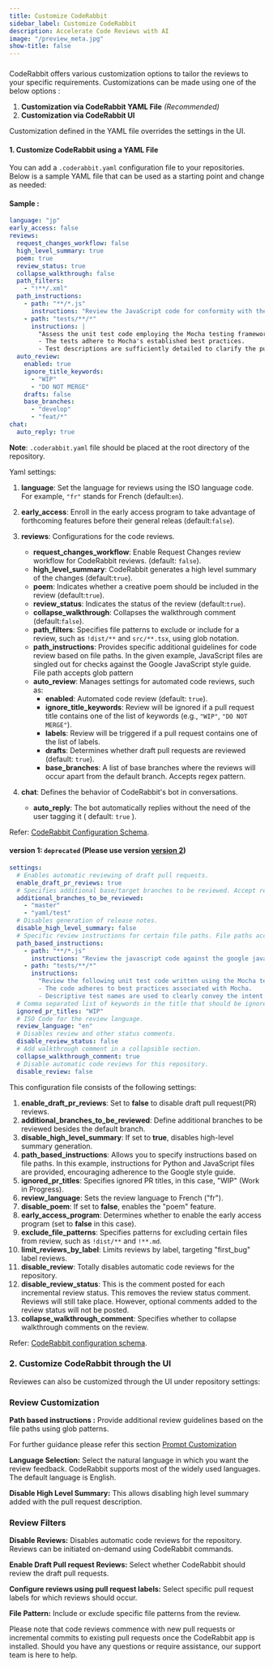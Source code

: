 ```yaml
---
title: Customize CodeRabbit
sidebar_label: Customize CodeRabbit
description: Accelerate Code Reviews with AI
image: "/preview_meta.jpg"
show-title: false
---
```


<head>
 <meta charSet="utf-8" />
  <meta name="title" content="CodeRabbit: AI-powered Code Reviews" />
  <meta name="description" content="Accelerate Code Reviews with AI" />

  <meta property="og:type" content="website" />
  <meta property="og:url" content="https://coderabbit.ai/" />
  <meta property="og:title" content="CodeRabbit: AI-powered Code Reviews" />
  <meta property="og:description" content="Accelerate Code Reviews with AI" />
  <meta property="og:image" content="/preview_meta.jpg" />

  <meta name="twitter:image" content="https://coderabbit.ai/preview_meta.jpg" />
  <meta name="twitter:card" content="summary_large_image" />
  <meta name="twitter:title" content="CodeRabbit: AI-powered Code Reviews" />
  <meta name="twitter:description" content="Accelerate Code Reviews with AI" />
</head>

### [](https://coderabbit.ai/docs/get-started#3-tailor-coderabbit-to-your-needs)

CodeRabbit offers various customization options to tailor the reviews to your specific requirements. Customizations can be 
made using one of the below options :

1. **Customization via CodeRabbit YAML File** _(Recommended)_
2. **Customization via CodeRabbit UI**

Customization defined in the YAML file overrides the settings in the UI.

#### 1. Customize CodeRabbit using a YAML File[](https://coderabbit.ai/docs/get-started/customize-coderabbit#1-customize-coderabbit-using-a-yaml-file)

You can add a `.coderabbit.yaml` configuration file to your repositories. 
Below is a sample YAML file that can be used as a starting point and change as needed:

#### Sample :

```yaml
language: "jp"
early_access: false
reviews:
  request_changes_workflow: false
  high_level_summary: true
  poem: true
  review_status: true
  collapse_walkthrough: false
  path_filters:
    - "!**/.xml"
  path_instructions:
    - path: "**/*.js"
      instructions: "Review the JavaScript code for conformity with the Google JavaScript style guide, highlighting any deviations."
    - path: "tests/**/*"
      instructions: |
        "Assess the unit test code employing the Mocha testing framework. Confirm that:
        - The tests adhere to Mocha's established best practices.
        - Test descriptions are sufficiently detailed to clarify the purpose of each test."
  auto_review:
    enabled: true
    ignore_title_keywords:
      - "WIP"
      - "DO NOT MERGE"
    drafts: false
    base_branches:
      - "develop"
      - "feat/*"
chat:
  auto_reply: true
```
**Note**: `.coderabbit.yaml` file should be placed at the root directory of the repository.

Yaml settings:

1. **language**: Set the language for reviews using the ISO language code. For example, `"fr"` stands for French (default:`en`).

2. **early_access**: Enroll in the early access program to take advantage of forthcoming features before their general releas (default:`false`).

3. **reviews**: Configurations for the code reviews.
   - **request_changes_workflow**: Enable Request Changes review workflow for CodeRabbit reviews. (default: `false`).
   - **high_level_summary**: CodeRabbit generates a high level summary of the changes (default:`true`).
   - **poem**: Indicates whether a creative poem should be included in the review (default:`true`).
   - **review_status**: Indicates the status of the review (default:`true`).
   - **collapse_walkthrough**: Collapses the walkthrough comment (default:`false`).
   - **path_filters**: Specifies file patterns to exclude or include for a review, such as `!dist/**` and `src/**.tsx`, using glob notation.
   - **path_instructions**: Provides specific additional guidelines for code review based on file paths. In the given example, JavaScript files are singled out for checks against the Google JavaScript style guide. File path accepts glob pattern
   - **auto_review**: Manages settings for automated code reviews, such as:
     - **enabled**: Automated code review (default: `true`).
     - **ignore_title_keywords**: Review will be ignored if a pull request title contains one of the list of keywords (e.g., `"WIP"`, `"DO NOT MERGE"`).
     - **labels**: Review will be triggered if a pull request contains one of the list of labels. 
     - **drafts**: Determines whether draft pull requests are reviewed (default: `true`).
     - **base_branches**: A list of base branches where the reviews will occur apart from the default branch. Accepts regex pattern.
4. **chat**: Defines the behavior of CodeRabbit's bot in conversations.
   - **auto_reply**: The bot automatically replies without the need of the user tagging it ( default: `true` ).

Refer: [CodeRabbit Configuration Schema](https://coderabbit.ai/integrations/coderabbit-overrides.v2.json).



#### version 1: `deprecated` (Please use version [version 2](/docs/get-started/customize-coderabbit#example-structure-for-version-2))

```yaml
settings:
  # Enables automatic reviewing of draft pull requests.
  enable_draft_pr_reviews: true
  # Specifies additional base/target branches to be reviewed. Accept regex pattern.
  additional_branches_to_be_reviewed:
    - "master"
    - "yaml/test"
  # Disables generation of release notes.
  disable_high_level_summary: false
  # Specific review instructions for certain file paths. File paths accept glob pattern
  path_based_instructions:
    - path: "**/*.js"
      instructions: "Review the javascript code against the google javascript style guide and point out any mismatches"
    - path: "tests/**/*"
      instructions:
        "Review the following unit test code written using the Mocha test library. Ensure that:
        - The code adheres to best practices associated with Mocha.
        - Descriptive test names are used to clearly convey the intent of each test."
  # Comma separated list of keywords in the title that should be ignored.
  ignored_pr_titles: "WIP"
  # ISO Code for the review language.
  review_language: "en"
  # Disables review and other status comments.
  disable_review_status: false
  # Add walkthrough comment in a collapsible section.
  collapse_walkthrough_comment: true
  # Disable automatic code reviews for this repository.
  disable_review: false
```

<!-- ![code](./images/ymlrabbit.png) -->

This configuration file consists of the following settings:

1. **enable_draft_pr_reviews**: Set to **false** to disable draft pull request(PR) reviews.
2. **additional_branches_to_be_reviewed**: Define additional branches to be reviewed besides the default branch.
3. **disable_high_level_summary**: If set to **true**, disables high-level summary generation.
4. **path_based_instructions**: Allows you to specify instructions based on file paths. In this example, instructions for Python and JavaScript files are provided, encouraging adherence to the Google style guide.
5. **ignored_pr_titles**: Specifies ignored PR titles, in this case, "WIP" (Work in Progress).
6. **review_language**: Sets the review language to French ("fr").
7. **disable_poem**: If set to **false**, enables the "poem" feature.
8. **early_access_program**: Determines whether to enable the early access program (set to **false** in this case).
9. **exclude_file_patterns**: Specifies patterns for excluding certain files from review, such as `!dist/**` and `!**.md`.
10. **limit_reviews_by_label**: Limits reviews by label, targeting "first_bug" label reviews.
11. **disable_review**: Totally disables automatic code reviews for the repository.
12. **disable_review_status**: This is the comment posted for each incremental review status. This removes the review status comment. Reviews will still take place. However, optional comments added to the review status will not be posted.
13. **collapse_walkthrough_comment**: Specifies whether to collapse walkthrough comments on the review.

Refer: [CodeRabbit configuration schema](https://coderabbit.ai/integrations/coderabbit-overrides.json).

### 2. Customize CodeRabbit through the UI [](https://coderabbit.ai/docs/get-started#2-customize-coderabbit-through-the-ui-dashboard)

Reviewes can also be customized through the UI under repository settings:

### Review Customization[](https://coderabbit.ai/docs/get-started#review-customization)

[](./images/tailor2.png)

**Path based instructions :** Provide additional review guidelines based on the file paths using glob patterns.

For further guidance please refer this section [Prompt Customization](https://coderabbit.ai/docs/get-started/prompt-customization)

**Language Selection:** Select the natural language in which you want the review feedback. CodeRabbit supports most of the widely used languages. The default language is English.

**Disable High Level Summary:** This allows disabling high level summary added with the pull request description.

### Review Filters [](https://coderabbit.ai/docs/get-started#review-filters)

[](./images/tailor3.png)

**Disable Reviews:** Disables automatic code reviews for the repository. Reviews can be initiated on-demand using CodeRabbit commands.

**Enable Draft Pull request Reviews:** Select whether CodeRabbit should review the draft pull requests.

**Configure reviews using pull request labels:** Select specific pull request labels for which reviews should occur.

**File Pattern:** Include or exclude specific file patterns from the review.

 Please note that code reviews commence with new pull requests or incremental commits to existing pull requests once the CodeRabbit app is installed. Should you have any questions or require assistance, our support team is here to help.
